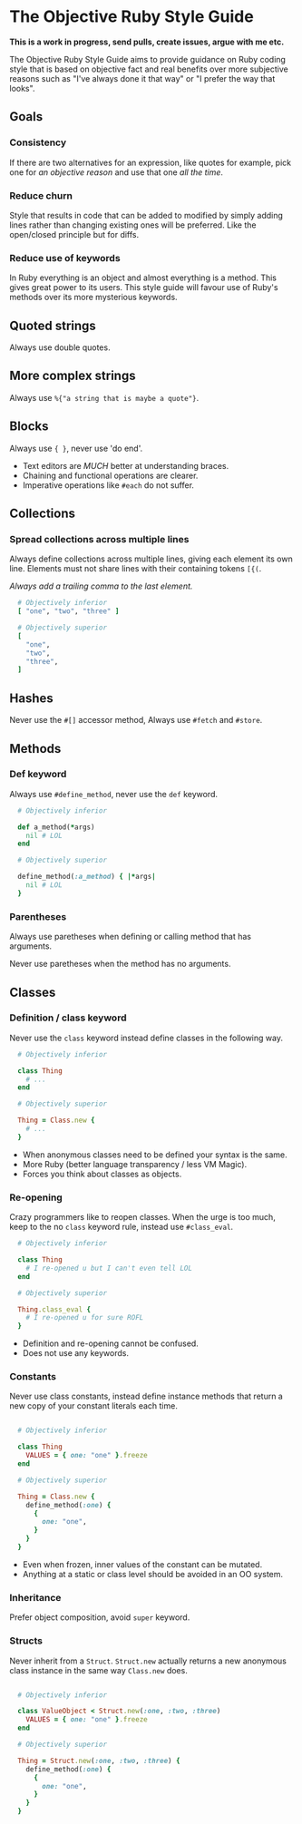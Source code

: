 # The Objective Ruby Style Guide

**This is a work in progress, send pulls, create issues, argue with me etc.**

The Objective Ruby Style Guide aims to provide guidance on Ruby coding style that is
based on objective fact and real benefits over more subjective reasons such as
"I've always done it that way" or "I prefer the way that looks".

## Goals

### Consistency

If there are two alternatives for an expression, like quotes for example, pick
one for *an objective reason* and use that one *all the time*.

### Reduce churn

Style that results in code that can be added to modified by simply adding lines
rather than changing existing ones will be preferred.
Like the open/closed principle but for diffs.

### Reduce use of keywords

In Ruby everything is an object and almost everything is a method.
This gives great power to its users. This style guide will favour use of Ruby's
methods over its more mysterious keywords.

## Quoted strings

Always use double quotes.

## More complex strings

Always use `%{"a string that is maybe a quote"}`.

## Blocks

Always use `{ }`, never use 'do end'.

* Text editors are *MUCH* better at understanding braces.
* Chaining and functional operations are clearer.
* Imperative operations like `#each` do not suffer.

## Collections

### Spread collections across multiple lines
Always define collections across multiple lines, giving each element its own
line. Elements must not share lines with their containing tokens `[{(`.

*Always add a trailing comma to the last element.*

```ruby
  # Objectively inferior
  [ "one", "two", "three" ]

  # Objectively superior
  [
    "one",
    "two",
    "three",
  ]
```

## Hashes

Never use the `#[]` accessor method, Always use `#fetch` and `#store`.

## Methods

### Def keyword

Always use `#define_method`, never use the `def` keyword.

```ruby
  # Objectively inferior

  def a_method(*args)
    nil # LOL
  end

  # Objectively superior

  define_method(:a_method) { |*args|
    nil # LOL
  }
```

### Parentheses

Always use paretheses when defining or calling method that has arguments.

Never use paretheses when the method has no arguments.

## Classes

### Definition / class keyword

Never use the `class` keyword instead define classes in the following way.

```ruby
  # Objectively inferior

  class Thing
    # ...
  end

  # Objectively superior

  Thing = Class.new {
    # ...
  }
```

* When anonymous classes need to be defined your syntax is the same.
* More Ruby (better language transparency / less VM Magic).
* Forces you think about classes as objects.

### Re-opening

Crazy programmers like to reopen classes.
When the urge is too much, keep to the no `class` keyword rule, instead use
`#class_eval`.

```ruby
  # Objectively inferior

  class Thing
    # I re-opened u but I can't even tell LOL
  end

  # Objectively superior

  Thing.class_eval {
    # I re-opened u for sure ROFL
  }
```

* Definition and re-opening cannot be confused.
* Does not use any keywords.

### Constants

Never use class constants, instead define instance methods that return a new
copy of your constant literals each time.

```ruby

  # Objectively inferior

  class Thing
    VALUES = { one: "one" }.freeze
  end

  # Objectively superior

  Thing = Class.new {
    define_method(:one) {
      {
        one: "one",
      }
    }
  }
```

* Even when frozen, inner values of the constant can be mutated.
* Anything at a static or class level should be avoided in an OO system.

### Inheritance

Prefer object composition, avoid `super` keyword.

### Structs

Never inherit from a `Struct`. `Struct.new` actually returns a new anonymous
class instance in the same way `Class.new` does.

```ruby

  # Objectively inferior

  class ValueObject < Struct.new(:one, :two, :three)
    VALUES = { one: "one" }.freeze
  end

  # Objectively superior

  Thing = Struct.new(:one, :two, :three) {
    define_method(:one) {
      {
        one: "one",
      }
    }
  }
```
